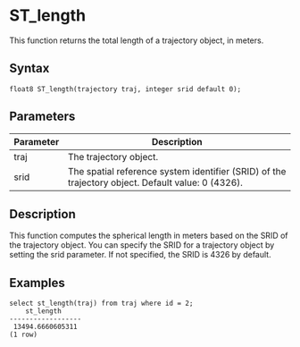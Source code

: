 # ST\_length

This function returns the total length of a trajectory object, in meters.

## Syntax

```
float8 ST_length(trajectory traj, integer srid default 0);
```

## Parameters

|Parameter|Description|
|---------|-----------|
|traj|The trajectory object.|
|srid|The spatial reference system identifier \(SRID\) of the trajectory object. Default value: 0 \(4326\).|

## Description

This function computes the spherical length in meters based on the SRID of the trajectory object. You can specify the SRID for a trajectory object by setting the srid parameter. If not specified, the SRID is 4326 by default.

## Examples

```
select st_length(traj) from traj where id = 2;
    st_length     
------------------
 13494.6660605311
(1 row)
```

